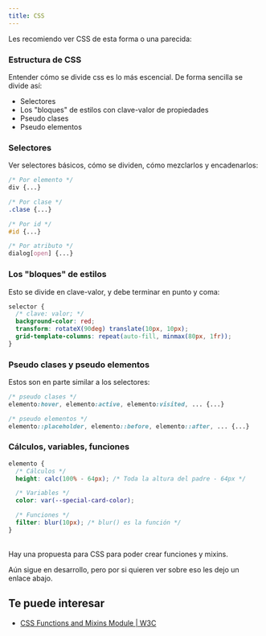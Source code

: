 ```yaml
---
title: CSS
---
```


Les recomiendo ver CSS de esta forma o una parecida:

### Estructura de CSS
Entender cómo se divide css es lo más escencial.
De forma sencilla se divide así:

- Selectores
- Los "bloques" de estilos con clave-valor de propiedades
- Pseudo clases
- Pseudo elementos

### Selectores
Ver selectores básicos, cómo se dividen, cómo mezclarlos y encadenarlos:

```css
/* Por elemento */
div {...}

/* Por clase */
.clase {...}

/* Por id */
#id {...}

/* Por atributo */
dialog[open] {...}
```

### Los "bloques" de estilos
Esto se divide en clave-valor, y debe terminar en punto y coma:

```css
selector {
  /* clave: valor; */
  background-color: red;
  transform: rotateX(90deg) translate(10px, 10px);
  grid-template-columns: repeat(auto-fill, minmax(80px, 1fr));
}
```

### Pseudo clases y pseudo elementos
Estos son en parte similar a los selectores:

```css
/* pseudo clases */
elemento:hover, elemento:active, elemento:visited, ... {...}

/* pseudo elementos */
elemento::placeholder, elemento::before, elemento::after, ... {...}
```

### Cálculos, variables, funciones

```css
elemento {
  /* Cálculos */
  height: calc(100% - 64px); /* Toda la altura del padre - 64px */

  /* Variables */
  color: var(--special-card-color);

  /* Funciones */
  filter: blur(10px); /* blur() es la función */
}
```

<br>
Hay una propuesta para CSS para poder crear funciones y mixins.

Aún sigue en desarrollo, pero por si quieren ver sobre eso les dejo un enlace abajo.

## Te puede interesar
- [CSS Functions and Mixins Module | W3C](https://www.w3.org/TR/css-mixins-1/)
